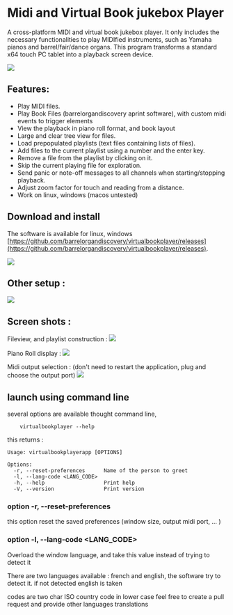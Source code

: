 # Midi and Virtual Book jukebox Player

A cross-platform MIDI and virtual book jukebox player. It only includes the necessary functionalities to play MIDIfied instruments, such as Yamaha pianos and barrel/fair/dance organs. This program transforms a standard x64 touch PC tablet into a playback screen device.

![](doc/tablet.png)

## Features:

- Play MIDI files.
- Play Book Files (barrelorgandiscovery aprint software), with custom midi events to trigger elements
- View the playback in piano roll format, and book layout
- Large and clear tree view for files.
- Load prepopulated playlists (text files containing lists of files).
- Add files to the current playlist using a number and the enter key.
- Remove a file from the playlist by clicking on it.
- Skip the current playing file for exploration.
- Send panic or note-off messages to all channels when starting/stopping playback.
- Adjust zoom factor for touch and reading from a distance.
- Work on linux, windows (macos untested)

## Download and install

The software is available for linux, windows [https://github.com/barrelorgandiscovery/virtualbookplayer/releases](https://github.com/barrelorgandiscovery/virtualbookplayer/releases). 

![](doc/20230623_195212.jpg)


## Other setup :

![](doc/20230617_194321.jpg)

## Screen shots :

Fileview, and playlist construction :
![](doc/ss1.png) 

Piano Roll display :
![](doc/ss2.png) 

Midi output selection : (don't need to restart the application, plug and choose the output port)
![](doc/ss3.png) 


## launch using command line

several options are available thought command line, 

```
    virtualbookplayer --help
```

this returns : 

```
Usage: virtualbookplayerapp [OPTIONS]

Options:
  -r, --reset-preferences      Name of the person to greet
  -l, --lang-code <LANG_CODE>  
  -h, --help                   Print help
  -V, --version                Print version

```

### option -r, --reset-preferences  

this option reset the saved preferences (window size, output midi port, ... )

### option  -l, --lang-code <LANG_CODE>  

Overload the window language, and take this value instead of trying to detect it

There are two languages available : french and english, the software try to detect it.
if not detected english is taken

codes are two char ISO country code in lower case
feel free to create a pull request and provide other languages translations

